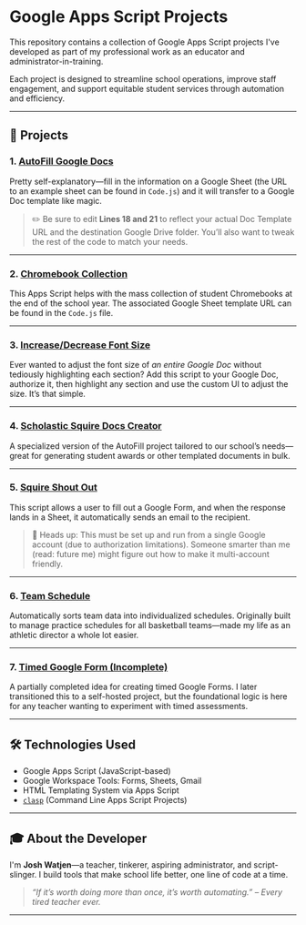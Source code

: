 # Google Apps Script Projects

This repository contains a collection of Google Apps Script projects I've developed as part of my professional work as an educator and administrator-in-training.

Each project is designed to streamline school operations, improve staff engagement, and support equitable student services through automation and efficiency.

---

## 📁 Projects

### 1. [AutoFill Google Docs](./AutoFill%20Google%20Docs)

Pretty self-explanatory—fill in the information on a Google Sheet (the URL to an example sheet can be found in `Code.js`) and it will transfer to a Google Doc template like magic.  
> ✏️ Be sure to edit **Lines 18 and 21** to reflect your actual Doc Template URL and the destination Google Drive folder. You’ll also want to tweak the rest of the code to match your needs.

---

### 2. [Chromebook Collection](./Chromebook%20Collection)

This Apps Script helps with the mass collection of student Chromebooks at the end of the school year. The associated Google Sheet template URL can be found in the `Code.js` file.

---

### 3. [Increase/Decrease Font Size](./Increase-Decrease%20Font%20Size)

Ever wanted to adjust the font size of *an entire Google Doc* without tediously highlighting each section? Add this script to your Google Doc, authorize it, then highlight any section and use the custom UI to adjust the size. It’s that simple.

---

### 4. [Scholastic Squire Docs Creator](./Scholastic%20Squire%20Docs%20Creator)

A specialized version of the AutoFill project tailored to our school’s needs—great for generating student awards or other templated documents in bulk.

---

### 5. [Squire Shout Out](./Squire%20Shout%20Out)

This script allows a user to fill out a Google Form, and when the response lands in a Sheet, it automatically sends an email to the recipient.  
> 📧 Heads up: This must be set up and run from a single Google account (due to authorization limitations). Someone smarter than me (read: future me) might figure out how to make it multi-account friendly.

---

### 6. [Team Schedule](./Team%20Schedule)

Automatically sorts team data into individualized schedules. Originally built to manage practice schedules for all basketball teams—made my life as an athletic director a whole lot easier.

---

### 7. [Timed Google Form (Incomplete)](./Timed%20Google%20Form)

A partially completed idea for creating timed Google Forms. I later transitioned this to a self-hosted project, but the foundational logic is here for any teacher wanting to experiment with timed assessments.

---

## 🛠️ Technologies Used

- Google Apps Script (JavaScript-based)
- Google Workspace Tools: Forms, Sheets, Gmail
- HTML Templating System via Apps Script
- [`clasp`](https://github.com/google/clasp) (Command Line Apps Script Projects)

---

## 🎓 About the Developer

I'm **Josh Watjen**—a teacher, tinkerer, aspiring administrator, and script-slinger. I build tools that make school life better, one line of code at a time.

> _“If it’s worth doing more than once, it’s worth automating.” – Every tired teacher ever._

---

